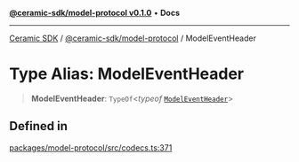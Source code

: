 [**@ceramic-sdk/model-protocol v0.1.0**](../README.md) • **Docs**

***

[Ceramic SDK](../../../README.md) / [@ceramic-sdk/model-protocol](../README.md) / ModelEventHeader

# Type Alias: ModelEventHeader

> **ModelEventHeader**: `TypeOf`\<*typeof* [`ModelEventHeader`](../variables/ModelEventHeader.md)\>

## Defined in

[packages/model-protocol/src/codecs.ts:371](https://github.com/ceramicstudio/ceramic-sdk/blob/a220cbca7950f690af7f3d03a0023681bb9f5426/packages/model-protocol/src/codecs.ts#L371)
